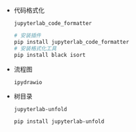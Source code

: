 * 代码格式化

  `jupyterlab_code_formatter`

  ```bash
  # 安装插件
  pip install jupyterlab_code_formatter
  # 安装格式化工具
  pip install black isort
  ```

* 流程图

  `ipydrawio`

* 树目录

  `jupyterlab-unfold`

  ```bash
  pip install jupyterlab-unfold
  ```

  